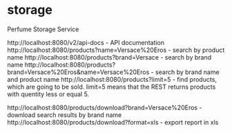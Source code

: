 # storage
Perfume Storage Service

http://localhost:8080/v2/api-docs - API documentation
http://localhost:8080/products?name=Versace%20Eros - search by product name
http://localhost:8080/products?brand=Versace - search by brand name
http://localhost:8080/products?brand=Versace%20Eros&name=Versace%20Eros - search by brand name and product name
http://localhost:8080/products?limit=5 - find products, which are going to be sold. limit=5 means that the REST returns products with quentity less or equal 5.

http://localhost:8080/products/download?brand=Versace%20Eros - download search results by brand name 
http://localhost:8080/products/download?format=xls - export report in xls
